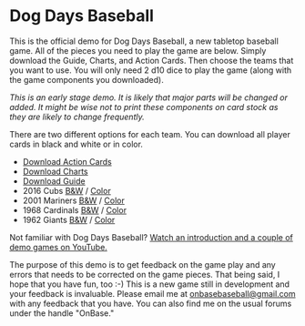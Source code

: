 # Dog Days Baseball

This is the official demo for Dog Days Baseball, a new tabletop baseball game. All of the pieces you need to play the game are below. Simply download the Guide, Charts, and Action Cards. Then choose the teams that you want to use. You will only need 2 d10 dice to play the game (along with the game components you downloaded).

*This is an early stage demo. It is likely that major parts will be changed or added. It might be wise not to print these components on card stock as they are likely to change frequently.*

There are two different options for each team. You can download all player cards in black and white or in color. 

- [Download Action Cards](https://github.com/brianhaferkamp/dog-days-baseball/raw/main/Dog-Days-Baseball_Action-Cards.pdf)
- [Download Charts](https://github.com/brianhaferkamp/dog-days-baseball/raw/main/Dog-Days-Baseball_Charts.pdf)
- [Download Guide](https://github.com/brianhaferkamp/dog-days-baseball/raw/main/Dog-Days-Baseball_Guide.pdf)
- 2016 Cubs [B&W](https://github.com/brianhaferkamp/dog-days-baseball/raw/main/2016%20Cubs/Dog-Days-Baseball_2016-Cubs_B%26W.pdf) / [Color](https://github.com/brianhaferkamp/dog-days-baseball/raw/main/2016%20Cubs/Dog-Days-Baseball_2016-Cubs_Color.pdf)
- 2001 Mariners [B&W](https://github.com/brianhaferkamp/dog-days-baseball/raw/main/2001%20Mariners/Dog-Days-Baseball_2001-Mariners_B%26W.pdf) / [Color](https://github.com/brianhaferkamp/dog-days-baseball/raw/main/2001%20Mariners/Dog-Days-Baseball_2001-Mariners_Color.pdf)
- 1968 Cardinals [B&W](https://github.com/brianhaferkamp/dog-days-baseball/raw/main/1968%20Cardinals/Dog-Days-Baseball_1968-Cardinals_B%26W.pdf) / [Color](https://github.com/brianhaferkamp/dog-days-baseball/raw/main/1968%20Cardinals/Dog-Days-Baseball_1968-Cardinals_Color.pdf)
- 1962 Giants [B&W](https://github.com/brianhaferkamp/dog-days-baseball/raw/main/1962%20Giants/Dog-Days-Baseball_1962-Giants_B%26W.pdf) / [Color](https://github.com/brianhaferkamp/dog-days-baseball/raw/main/1962%20Giants/Dog-Days-Baseball_1962-Giants_Color.pdf)

Not familiar with Dog Days Baseball? [Watch an introduction and a couple of demo games on YouTube.](https://www.youtube.com/playlist?list=PLvQQ08OtlzFtJxCb-DjOOSkRwL_YKdqAw)

The purpose of this demo is to get feedback on the game play and any errors that needs to be corrected on the game pieces. That being said, I hope that you have fun, too :-) This is a new game still in development and your feedback is invaluable. Please email me at onbasebaseball@gmail.com with any feedback that you have. You can also find me on the usual forums under the handle "OnBase."

